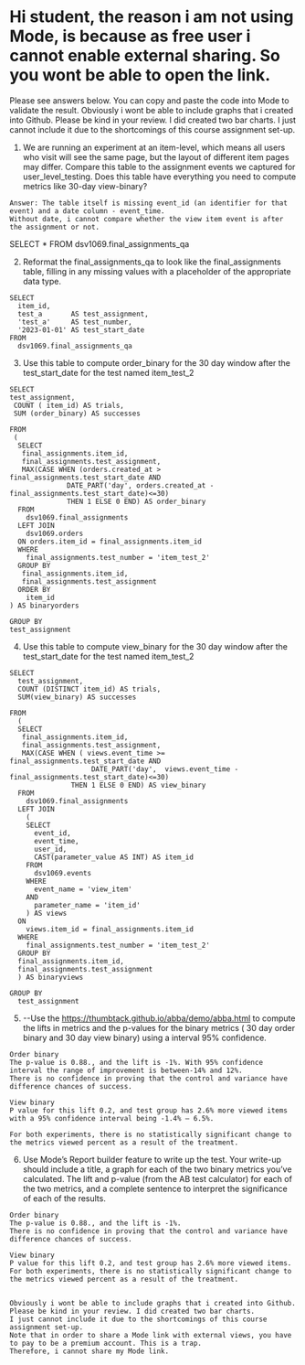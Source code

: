 # Hi student, the reason i am not using Mode, is because as free user i cannot enable external sharing. So you wont be able to open the link.
Please see answers below. You can copy and paste the code into Mode to validate the result. Obviously i wont be able to include graphs that i created into Github. Please be kind in your review. I did created two bar charts. I just cannot include it due to the shortcomings of this course assignment set-up.


1. We are running an experiment at an item-level, which means all users who visit will see the same page, but the layout of different item pages may differ.
Compare this table to the assignment events we captured for user_level_testing.
Does this table have everything you need to compute metrics like 30-day view-binary?

```
Answer: The table itself is missing event_id (an identifier for that event) and a date column - event_time. 
Without date, i cannot compare whether the view item event is after the assignment or not.
```
SELECT 
  * 
FROM 
  dsv1069.final_assignments_qa 


2. Reformat the final_assignments_qa to look like the final_assignments table, filling in any missing values with a placeholder of the appropriate data type.
```
SELECT 
  item_id,
  test_a       AS test_assignment, 
  'test_a'     AS test_number, 
  '2023-01-01' AS test_start_date
FROM 
  dsv1069.final_assignments_qa
```

3. Use this table to compute order_binary for the 30 day window after the test_start_date for the test named item_test_2
```
SELECT 
test_assignment,
 COUNT ( item_id) AS trials,
 SUM (order_binary) AS successes

FROM 
 (
  SELECT 
   final_assignments.item_id,
   final_assignments.test_assignment,
   MAX(CASE WHEN (orders.created_at > final_assignments.test_start_date AND
              DATE_PART('day', orders.created_at - final_assignments.test_start_date)<=30)
              THEN 1 ELSE 0 END) AS order_binary
  FROM 
    dsv1069.final_assignments
  LEFT JOIN 
    dsv1069.orders
  ON orders.item_id = final_assignments.item_id 
  WHERE
    final_assignments.test_number = 'item_test_2'
  GROUP BY 
   final_assignments.item_id,
   final_assignments.test_assignment
  ORDER BY
    item_id
) AS binaryorders

GROUP BY 
test_assignment
```

4. Use this table to compute view_binary for the 30 day window after the test_start_date for the test named item_test_2

```
SELECT 
  test_assignment,
  COUNT (DISTINCT item_id) AS trials,
  SUM(view_binary) AS successes

FROM 
  (
  SELECT 
   final_assignments.item_id,
   final_assignments.test_assignment, 
   MAX(CASE WHEN ( views.event_time >=  final_assignments.test_start_date AND
                    DATE_PART('day',  views.event_time -  final_assignments.test_start_date)<=30)
               THEN 1 ELSE 0 END) AS view_binary
  FROM 
    dsv1069.final_assignments
  LEFT JOIN 
    (
    SELECT 
      event_id,
      event_time,
      user_id,
      CAST(parameter_value AS INT) AS item_id
    FROM
      dsv1069.events
    WHERE 
      event_name = 'view_item'
    AND
      parameter_name = 'item_id'
    ) AS views
  ON 
    views.item_id = final_assignments.item_id 
  WHERE
    final_assignments.test_number = 'item_test_2'
  GROUP BY 
  final_assignments.item_id,
  final_assignments.test_assignment 
  ) AS binaryviews 
  
GROUP BY 
  test_assignment
```

5. --Use the https://thumbtack.github.io/abba/demo/abba.html to compute the lifts in metrics and the p-values for the binary metrics ( 30 day order binary and 30 day view binary) using a interval 95% confidence. 
```
Order binary
The p-value is 0.88., and the lift is -1%. With 95% confidence interval the range of improvement is between-14% and 12%.
There is no confidence in proving that the control and variance have difference chances of success.

View binary
P value for this lift 0.2, and test group has 2.6% more viewed items with a 95% confidence interval being -1.4% – 6.5%.

For both experiments, there is no statistically significant change to the metrics viewed percent as a result of the treatment. 

```

6. Use Mode’s Report builder feature to write up the test. Your write-up should include a title, a graph for each of the two binary metrics you’ve calculated. The lift and p-value (from the AB test calculator) for each of the two metrics, and a complete sentence to interpret the significance of each of the results.

```
Order binary
The p-value is 0.88., and the lift is -1%.
There is no confidence in proving that the control and variance have difference chances of success.

View binary
P value for this lift 0.2, and test group has 2.6% more viewed items.
For both experiments, there is no statistically significant change to the metrics viewed percent as a result of the treatment. 


Obviously i wont be able to include graphs that i created into Github. Please be kind in your review. I did created two bar charts.
I just cannot include it due to the shortcomings of this course assignment set-up.
Note that in order to share a Mode link with external views, you have to pay to be a premium account. This is a trap.
Therefore, i cannot share my Mode link.

```
